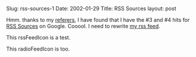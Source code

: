 Slug: rss-sources-1
Date: 2002-01-29
Title: RSS Sources
layout: post

Hmm. thanks to my <a href="http://www.redmonk.net/referers">referers</a>, I have found that I have the #3 and #4 hits for <a href="http://www.google.com/search?q=rss+sources">RSS Sources</a> on Google. Cooool. I need to rewrite <a href="http://www.redmonk.net/recentStuff.rss?limit=10&amp;startDate=06%2F27%2F00&amp;endDate=12%2F31%2F01&amp;subject=&amp;body=&amp;label=ignore&amp;postedBy=steve@redmonk.net&amp;sortKey=Date&amp;sortDir=des">my rss feed</a>.<p>
This rssFeedIcon is a test.

This radioFeedIcon is too.</p>
